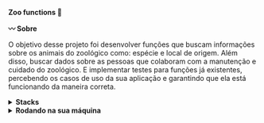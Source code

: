 <strong>Zoo functions :elephant: </strong>

<strong>:wavy_dash: Sobre</strong>

O objetivo desse projeto foi desenvolver funções que buscam informações sobre os animais do zoológico como: espécie e local de origem. Além disso, buscar dados sobre as pessoas que colaboram com a manutenção e cuidado do zoológico. E implementar testes para funções já existentes, percebendo os casos de uso da sua aplicação e garantindo que ela está funcionando da maneira correta.

<details>
  <summary><strong> Stacks </strong></summary><br />

  * JavaScript
  * Jest

</details>

<details>
<summary><strong>Rodando na sua máquina</strong></summary><br />

Clone o repositório:
```bash
git clone git@github.com:layanenu/zoo-functions.git
```

Entre no diretório zoo-functions:
```bash
cd zoo-functions
```

Instale as dependências:
```bash
npm install
```

Para que os testes sejam executados localmente, verifique se a versão do node na sua máquina é a 16:
```bash
node -v
```
  
Caso a versão seja diferente, você pode utilizar o nvm para trocar de versão com o seguinte comando:
```bash
nvm use 16
```
  
Para executar os testes:
```bash
npm test
```

Para verificar a cobertura de testes:
```bash
npm run test:coverage
```
</details>
